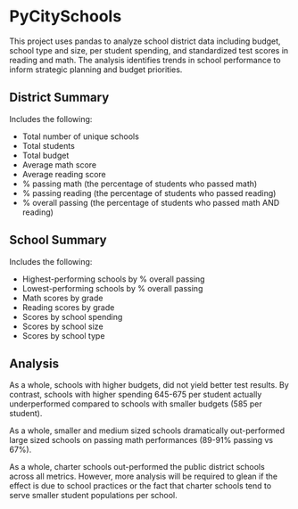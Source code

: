 # PyCitySchools

This project uses pandas to analyze school district data including budget, school type and size, per student spending, and standardized test scores in reading and math. The analysis identifies trends in school performance to inform strategic planning and budget priorities.

## District Summary
Includes the following:

- Total number of unique schools
- Total students
- Total budget
- Average math score
- Average reading score
- % passing math (the percentage of students who passed math)
- % passing reading (the percentage of students who passed reading)
- % overall passing (the percentage of students who passed math AND reading)

## School Summary
Includes the following:

- Highest-performing schools by % overall passing
- Lowest-performing schools by % overall passing
- Math scores by grade
- Reading scores by grade
- Scores by school spending
- Scores by school size
- Scores by school type

## Analysis
As a whole, schools with higher budgets, did not yield better test results. By contrast, schools with higher spending 645-675 per student actually underperformed compared to schools with smaller budgets (585 per student).

As a whole, smaller and medium sized schools dramatically out-performed large sized schools on passing math performances (89-91% passing vs 67%).

As a whole, charter schools out-performed the public district schools across all metrics. However, more analysis will be required to glean if the effect is due to school practices or the fact that charter schools tend to serve smaller student populations per school.

